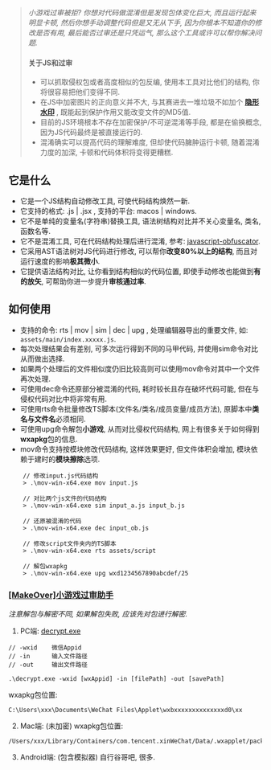 > *小游戏过审被拒? 你想对代码做混淆但是发现包体变化巨大, 而且运行起来明显卡顿, 然后你想手动调整代码但是又无从下手, 因为你根本不知道你的修改是否有用, 最后能否过审还是只凭运气, 那么这个工具或许可以帮你解决问题.*
> 
> #### 关于JS和过审
> * 可以抓取侵权包或者高度相似的包反编, 使用本工具对比他们的结构, 你将很容易把他们变得不同.
> * 在JS中加密图片的正向意义并不大, 与其赛进去一堆垃圾不如加个 [**隐形水印**](https://store.cocos.com/app/detail/5318) , 既能起到保护作用又能改变文件的MD5值.
> * 目前的JS环境根本不存在加密保护/不可逆混淆等手段, 都是在偷换概念, 因为JS代码最终是被直接运行的.
> * 混淆确实可以提高代码的理解难度, 但却使代码臃肿运行卡顿, 随着混淆力度的加深, 卡顿和代码体积将变得更糟糕.

## 它是什么
* 它是一个JS结构自动修改工具, 可使代码结构焕然一新.
* 它支持的格式: .js | .jsx , 支持的平台: macos | windows.
* 它不是单纯的变量名(字符串)替换工具, 语法树结构对比并不关心变量名, 类名, 函数名等.
* 它不是混淆工具, 可在代码结构处理后进行混淆, 参考: [javascript-obfuscator](https://obfuscator.io).
* 它采用AST语法树对JS代码进行修改, 可以帮你**改变80%以上的结构**, 而且对运行速度的影响**极其微小**.
* 它提供语法结构对比, 让你看到结构相似的代码位置, 即使手动修改也能做到**有的放矢**, 可帮助你进一步提升**审核通过率**.

## 如何使用
* 支持的命令: rts | mov | sim | dec | upg , 处理编辑器导出的重要文件, 如: `assets/main/index.xxxxx.js`.
* 每次处理结果会有差别, 可多次运行得到不同的马甲代码, 并使用sim命令对比从而做出选择.
* 如果两个处理后的文件相似度仍旧比较高则可以使用mov命令对其中一个文件再次处理.
* 可使用dec命令还原部分被混淆的代码, 耗时较长且存在破坏代码可能, 但在与侵权代码对比中将非常有用.
* 可使用rts命令批量修改TS脚本(文件名/类名/成员变量/成员方法), 原脚本中**类名与文件名**必须相同.
* 可使用upg命令解包**小游戏**, 从而对比侵权代码结构, 网上有很多关于如何得到**wxapkg**包的信息.
* mov命令支持按模块修改代码结构, 这样效果更好, 但文件体积会增加, 模块依赖于建时的**模块擦除**选项.
```
    // 修改input.js代码结构
    > .\mov-win-x64.exe mov input.js

    // 对比两个js文件的代码结构
    > .\mov-win-x64.exe sim input_a.js input_b.js

    // 还原被混淆的代码
    > .\mov-win-x64.exe dec input_ob.js

    // 修改script文件夹内的TS脚本
    > .\mov-win-x64.exe rts assets/script

    // 解包wxapkg
    > .\mov-win-x64.exe upg wxd1234567890abcdef/25
```

### [[MakeOver]小游戏过审助手](https://store.cocos.com/app/detail/5337)

*注意解包与解密不同, 如果解包失败, 应该先对包进行解密.*
1. PC端: [decrypt.exe](./decrypt.exe)
```
// -wxid 	微信Appid
// -in		输入文件路径
// -out     输出文件路径

.\decrypt.exe -wxid [wxAppid] -in [filePath] -out [savePath]
```
wxapkg包位置:
```
C:\Users\xxx\Documents\WeChat Files\Applet\wxbxxxxxxxxxxxxxxd0\xx
```

2. Mac端: (未加密)
wxapkg包位置:
```
/Users/xxx/Library/Containers/com.tencent.xinWeChat/Data/.wxapplet/packages/wx18ded455ed95f695/15
```

3. Android端: (包含模拟器) 自行谷哥吧, 很多.
